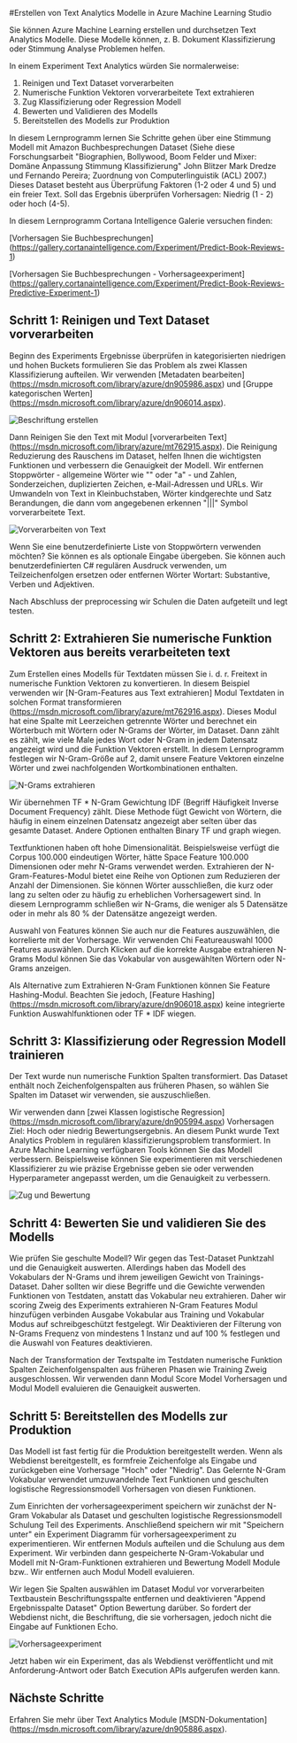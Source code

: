 <properties
    pageTitle="Erstellen von Text Analytics Modelle in Azure Machine Learning Studio | Microsoft Azure"
    description="Text in Azure Machine Learning Studio mit Modulen für Text vorverarbeiten, N-Grams oder Feature hashing Analytics Modelle erstellen"
    services="machine-learning"
    documentationCenter=""
    authors="rastala"
    manager="jhubbard"
    editor=""/>

<tags
    ms.service="machine-learning"
    ms.workload="data-services"
    ms.tgt_pltfrm="na"
    ms.devlang="na"
    ms.topic="article"
    ms.date="09/06/2016"
    ms.author="roastala" />


#<a name="create-text-analytics-models-in-azure-machine-learning-studio"></a>Erstellen von Text Analytics Modelle in Azure Machine Learning Studio

Sie können Azure Machine Learning erstellen und durchsetzen Text Analytics Modelle. Diese Modelle können, z. B. Dokument Klassifizierung oder Stimmung Analyse Problemen helfen.

In einem Experiment Text Analytics würden Sie normalerweise:

 1. Reinigen und Text Dataset vorverarbeiten
 2. Numerische Funktion Vektoren vorverarbeitete Text extrahieren
 3. Zug Klassifizierung oder Regression Modell
 4. Bewerten und Validieren des Modells
 5. Bereitstellen des Modells zur Produktion

In diesem Lernprogramm lernen Sie Schritte gehen über eine Stimmung Modell mit Amazon Buchbesprechungen Dataset (Siehe diese Forschungsarbeit "Biographien, Bollywood, Boom Felder und Mixer: Domäne Anpassung Stimmung Klassifizierung" John Blitzer Mark Dredze und Fernando Pereira; Zuordnung von Computerlinguistik (ACL) 2007.) Dieses Dataset besteht aus Überprüfung Faktoren (1-2 oder 4 und 5) und ein freier Text. Soll das Ergebnis überprüfen Vorhersagen: Niedrig (1 - 2) oder hoch (4-5).

In diesem Lernprogramm Cortana Intelligence Galerie versuchen finden:

[Vorhersagen Sie Buchbesprechungen] (https://gallery.cortanaintelligence.com/Experiment/Predict-Book-Reviews-1)

[Vorhersagen Sie Buchbesprechungen - Vorhersageexperiment] (https://gallery.cortanaintelligence.com/Experiment/Predict-Book-Reviews-Predictive-Experiment-1)

## <a name="step-1-clean-and-preprocess-text-dataset"></a>Schritt 1: Reinigen und Text Dataset vorverarbeiten

Beginn des Experiments Ergebnisse überprüfen in kategorisierten niedrigen und hohen Buckets formulieren Sie das Problem als zwei Klassen Klassifizierung aufteilen. Wir verwenden [Metadaten bearbeiten] (https://msdn.microsoft.com/library/azure/dn905986.aspx) und [Gruppe kategorischen Werten] (https://msdn.microsoft.com/library/azure/dn906014.aspx).

![Beschriftung erstellen](./media/machine-learning-text-analytics-module-tutorial/create-label.png)

Dann Reinigen Sie den Text mit Modul [vorverarbeiten Text] (https://msdn.microsoft.com/library/azure/mt762915.aspx). Die Reinigung Reduzierung des Rauschens im Dataset, helfen Ihnen die wichtigsten Funktionen und verbessern die Genauigkeit der Modell. Wir entfernen Stoppwörter - allgemeine Wörter wie "" oder "a" - und Zahlen, Sonderzeichen, duplizierten Zeichen, e-Mail-Adressen und URLs. Wir Umwandeln von Text in Kleinbuchstaben, Wörter kindgerechte und Satz Berandungen, die dann vom angegebenen erkennen "|||" Symbol vorverarbeitete Text.

![Vorverarbeiten von Text](./media/machine-learning-text-analytics-module-tutorial/preprocess-text.png)

Wenn Sie eine benutzerdefinierte Liste von Stoppwörtern verwenden möchten? Sie können es als optionale Eingabe übergeben. Sie können auch benutzerdefinierten C# regulären Ausdruck verwenden, um Teilzeichenfolgen ersetzen oder entfernen Wörter Wortart: Substantive, Verben und Adjektiven.

Nach Abschluss der preprocessing wir Schulen die Daten aufgeteilt und legt testen.

## <a name="step-2-extract-numeric-feature-vectors-from-pre-processed-text"></a>Schritt 2: Extrahieren Sie numerische Funktion Vektoren aus bereits verarbeiteten text

Zum Erstellen eines Modells für Textdaten müssen Sie i. d. r. Freitext in numerische Funktion Vektoren zu konvertieren. In diesem Beispiel verwenden wir [N-Gram-Features aus Text extrahieren] Modul Textdaten in solchen Format transformieren (https://msdn.microsoft.com/library/azure/mt762916.aspx). Dieses Modul hat eine Spalte mit Leerzeichen getrennte Wörter und berechnet ein Wörterbuch mit Wörtern oder N-Grams der Wörter, im Dataset. Dann zählt es zählt, wie viele Male jedes Wort oder N-Gram in jedem Datensatz angezeigt wird und die Funktion Vektoren erstellt. In diesem Lernprogramm festlegen wir N-Gram-Größe auf 2, damit unsere Feature Vektoren einzelne Wörter und zwei nachfolgenden Wortkombinationen enthalten.

![N-Grams extrahieren](./media/machine-learning-text-analytics-module-tutorial/extract-ngrams.png)

Wir übernehmen TF * N-Gram Gewichtung IDF (Begriff Häufigkeit Inverse Document Frequency) zählt. Diese Methode fügt Gewicht von Wörtern, die häufig in einem einzelnen Datensatz angezeigt aber selten über das gesamte Dataset. Andere Optionen enthalten Binary TF und graph wiegen.

Textfunktionen haben oft hohe Dimensionalität. Beispielsweise verfügt die Corpus 100.000 eindeutigen Wörter, hätte Space Feature 100.000 Dimensionen oder mehr N-Grams verwendet werden. Extrahieren der N-Gram-Features-Modul bietet eine Reihe von Optionen zum Reduzieren der Anzahl der Dimensionen. Sie können Wörter ausschließen, die kurz oder lang zu selten oder zu häufig zu erheblichen Vorhersagewert sind. In diesem Lernprogramm schließen wir N-Grams, die weniger als 5 Datensätze oder in mehr als 80 % der Datensätze angezeigt werden.

Auswahl von Features können Sie auch nur die Features auszuwählen, die korrelierte mit der Vorhersage. Wir verwenden Chi Featureauswahl 1000 Features auswählen. Durch Klicken auf die korrekte Ausgabe extrahieren N-Grams Modul können Sie das Vokabular von ausgewählten Wörtern oder N-Grams anzeigen.

Als Alternative zum Extrahieren N-Gram Funktionen können Sie Feature Hashing-Modul. Beachten Sie jedoch, [Feature Hashing] (https://msdn.microsoft.com/library/azure/dn906018.aspx) keine integrierte Funktion Auswahlfunktionen oder TF * IDF wiegen.

## <a name="step-3-train-classification-or-regression-model"></a>Schritt 3: Klassifizierung oder Regression Modell trainieren

Der Text wurde nun numerische Funktion Spalten transformiert. Das Dataset enthält noch Zeichenfolgenspalten aus früheren Phasen, so wählen Sie Spalten im Dataset wir verwenden, sie auszuschließen.

Wir verwenden dann [zwei Klassen logistische Regression] (https://msdn.microsoft.com/library/azure/dn905994.aspx) Vorhersagen Ziel: Hoch oder niedrig Bewertungsergebnis. An diesem Punkt wurde Text Analytics Problem in regulären klassifizierungsproblem transformiert. In Azure Machine Learning verfügbaren Tools können Sie das Modell verbessern. Beispielsweise können Sie experimentieren mit verschiedenen Klassifizierer zu wie präzise Ergebnisse geben sie oder verwenden Hyperparameter angepasst werden, um die Genauigkeit zu verbessern.

![Zug und Bewertung](./media/machine-learning-text-analytics-module-tutorial/scoring-text.png)

## <a name="step-4-score-and-validate-the-model"></a>Schritt 4: Bewerten Sie und validieren Sie des Modells

Wie prüfen Sie geschulte Modell? Wir gegen das Test-Dataset Punktzahl und die Genauigkeit auswerten. Allerdings haben das Modell des Vokabulars der N-Grams und ihrem jeweiligen Gewicht von Trainings-Dataset. Daher sollten wir diese Begriffe und die Gewichte verwenden Funktionen von Testdaten, anstatt das Vokabular neu extrahieren. Daher wir scoring Zweig des Experiments extrahieren N-Gram Features Modul hinzufügen verbinden Ausgabe Vokabular aus Training und Vokabular Modus auf schreibgeschützt festgelegt. Wir Deaktivieren der Filterung von N-Grams Frequenz von mindestens 1 Instanz und auf 100 % festlegen und die Auswahl von Features deaktivieren.

Nach der Transformation der Textspalte im Testdaten numerische Funktion Spalten Zeichenfolgenspalten aus früheren Phasen wie Training Zweig ausgeschlossen. Wir verwenden dann Modul Score Model Vorhersagen und Modul Modell evaluieren die Genauigkeit auswerten.

## <a name="step-5-deploy-the-model-to-production"></a>Schritt 5: Bereitstellen des Modells zur Produktion

Das Modell ist fast fertig für die Produktion bereitgestellt werden. Wenn als Webdienst bereitgestellt, es formfreie Zeichenfolge als Eingabe und zurückgeben eine Vorhersage "Hoch" oder "Niedrig". Das Gelernte N-Gram Vokabular verwendet umzuwandelnde Text Funktionen und geschulten logistische Regressionsmodell Vorhersagen von diesen Funktionen. 

Zum Einrichten der vorhersageexperiment speichern wir zunächst der N-Gram Vokabular als Dataset und geschulten logistische Regressionsmodell Schulung Teil des Experiments. Anschließend speichern wir mit "Speichern unter" ein Experiment Diagramm für vorhersageexperiment zu experimentieren. Wir entfernen Moduls aufteilen und die Schulung aus dem Experiment. Wir verbinden dann gespeicherte N-Gram-Vokabular und Modell mit N-Gram-Funktionen extrahieren und Bewertung Modell Module bzw.. Wir entfernen auch Modul Modell evaluieren.

Wir legen Sie Spalten auswählen im Dataset Modul vor vorverarbeiten Textbaustein Beschriftungsspalte entfernen und deaktivieren "Append Ergebnisspalte Dataset" Option Bewertung darüber. So fordert der Webdienst nicht, die Beschriftung, die sie vorhersagen, jedoch nicht die Eingabe auf Funktionen Echo.

![Vorhersageexperiment](./media/machine-learning-text-analytics-module-tutorial/predictive-text.png)

Jetzt haben wir ein Experiment, das als Webdienst veröffentlicht und mit Anforderung-Antwort oder Batch Execution APIs aufgerufen werden kann.

## <a name="next-steps"></a>Nächste Schritte

Erfahren Sie mehr über Text Analytics Module [MSDN-Dokumentation] (https://msdn.microsoft.com/library/azure/dn905886.aspx).
